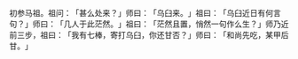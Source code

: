 初参马祖。祖问：​「甚么处来？​」师曰：​「乌臼来。​」祖曰：​「乌臼近日有何言句？​」师曰：​「几人于此茫然。​」祖曰：​「茫然且置，悄然一句作么生？​」师乃近前三步，祖曰：​「我有七棒，寄打乌臼，你还甘否？​」师曰：​「和尚先吃，某甲后甘。​」